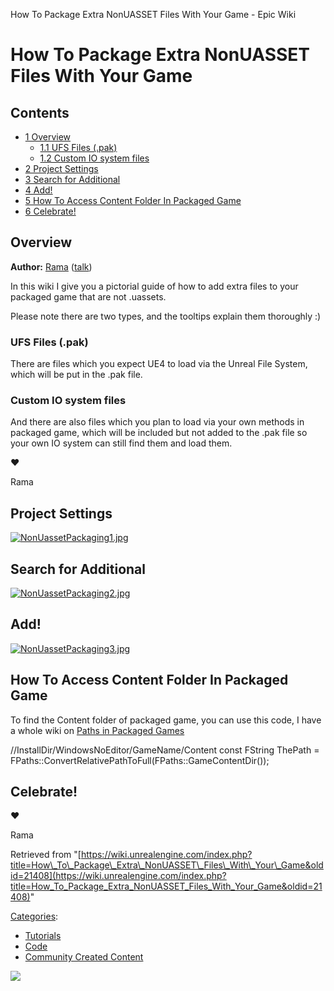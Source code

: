 How To Package Extra NonUASSET Files With Your Game - Epic Wiki                    

How To Package Extra NonUASSET Files With Your Game
===================================================

Contents
--------

*   [1 Overview](#Overview)
    *   [1.1 UFS Files (.pak)](#UFS_Files_.28.pak.29)
    *   [1.2 Custom IO system files](#Custom_IO_system_files)
*   [2 Project Settings](#Project_Settings)
*   [3 Search for Additional](#Search_for_Additional)
*   [4 Add!](#Add.21)
*   [5 How To Access Content Folder In Packaged Game](#How_To_Access_Content_Folder_In_Packaged_Game)
*   [6 Celebrate!](#Celebrate.21)

Overview
--------

**Author:** [Rama](/User:Rama "User:Rama") ([talk](/User_talk:Rama "User talk:Rama"))

In this wiki I give you a pictorial guide of how to add extra files to your packaged game that are not .uassets.

Please note there are two types, and the tooltips explain them thoroughly :)

### UFS Files (.pak)

There are files which you expect UE4 to load via the Unreal File System, which will be put in the .pak file.

### Custom IO system files

And there are also files which you plan to load via your own methods in packaged game, which will be included but not added to the .pak file so your own IO system can still find them and load them.

♥

Rama

Project Settings
----------------

[![NonUassetPackaging1.jpg](https://d26ilriwvtzlb.cloudfront.net/0/08/NonUassetPackaging1.jpg)](/File:NonUassetPackaging1.jpg)

Search for Additional
---------------------

[![NonUassetPackaging2.jpg](https://d26ilriwvtzlb.cloudfront.net/c/ca/NonUassetPackaging2.jpg)](/File:NonUassetPackaging2.jpg)

Add!
----

[![NonUassetPackaging3.jpg](https://d26ilriwvtzlb.cloudfront.net/d/d9/NonUassetPackaging3.jpg)](/File:NonUassetPackaging3.jpg)

How To Access Content Folder In Packaged Game
---------------------------------------------

To find the Content folder of packaged game, you can use this code, I have a whole wiki on [Paths in Packaged Games](https://wiki.unrealengine.com/Packaged_Game_Paths,_Obtain_Directories_Based_on_Executable_Location)

//InstallDir/WindowsNoEditor/GameName/Content
const FString ThePath \= FPaths::ConvertRelativePathToFull(FPaths::GameContentDir());

Celebrate!
----------

♥

Rama

Retrieved from "[https://wiki.unrealengine.com/index.php?title=How\_To\_Package\_Extra\_NonUASSET\_Files\_With\_Your\_Game&oldid=21408](https://wiki.unrealengine.com/index.php?title=How_To_Package_Extra_NonUASSET_Files_With_Your_Game&oldid=21408)"

[Categories](/Special:Categories "Special:Categories"):

*   [Tutorials](/Category:Tutorials "Category:Tutorials")
*   [Code](/Category:Code "Category:Code")
*   [Community Created Content](/Category:Community_Created_Content "Category:Community Created Content")

  ![](https://tracking.unrealengine.com/track.png)